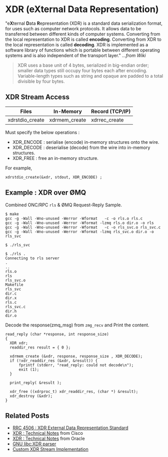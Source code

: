 # XDR (eXternal Data Representation) 

"e**X**ternal **D**ata **R**epresentation (XDR) is a standard data serialization format, for uses such as computer network protocols. It allows data to be transferred between different kinds of computer systems. Converting from the local representation to XDR is called **encoding**. Converting from XDR to the local representation is called **decoding**. XDR is implemented as a software library of functions which is portable between different operating systems and is also independent of the transport layer." ..._from Wiki_

> XDR uses a base unit of 4 bytes, serialized in big-endian order; smaller data types still occupy four bytes each after encoding. Variable-length types such as string and opaque are padded to a total divisible by four bytes.

## XDR Stream Access

| Files | In-Memory | Record (TCP/IP) | 
|-|-|-|
|xdrstdio_create|xdrmem_create|xdrrec_create||

Must specify the below operations :
- XDR_ENCODE : serialise (encode) in-memory structures onto the wire.
- XDR_DECODE : deserialise (decode) from the wire into in-memory structures.
- XDR_FREE : free an in-memory structure. 

For example,
```
xdrstdio_create(&xdr, stdout, XDR_ENCODE) ;
```

## Example : XDR over ØMQ

Combined ONC/RPC `rls` & ØMQ Request-Reply Sample. 

```
$ make
gcc -g -Wall -Wno-unused -Werror -Wformat   -c -o rls.o rls.c
gcc -g -Wall -Wno-unused -Werror -Wformat -lzmq rls.o dir.o -o rls
gcc -g -Wall -Wno-unused -Werror -Wformat   -c -o rls_svc.o rls_svc.c
gcc -g -Wall -Wno-unused -Werror -Wformat -lzmq rls_svc.o dir.o -o rls_svc

$ ./rls_svc

$ ./rls .
Connecting to rls server
.
..
rls.o
rls
rls_svc.o
Makefile
rls_svc
dir.c
dir.x
rls.c
rls_svc.c
dir.h
dir.o

```

Decode the response(zmq_msg) from `zmg_recv` and Print the content.

```
read_reply (char *response, int response_size)
{
  XDR xdr;
  readdir_res result = { 0 };

  xdrmem_create (&xdr, response, response_size , XDR_DECODE);
  if (!xdr_readdir_res (&xdr, &result)) {
      fprintf (stderr, "read_reply: could not decode\n");
      exit (1);
  }

  print_reply( &result );
	  
  xdr_free ((xdrproc_t) xdr_readdir_res, (char *) &result);
  xdr_destroy (&xdr);
}
```

## Related Posts

- [RRC 4506 : XDR External Data Representation Standard](https://tools.ietf.org/html/rfc4506)
- [XDR : Technical Notes](https://www.cisco.com/c/en/us/td/docs/ios/sw_upgrades/interlink/r2_0/rpc_pr/rpxdesc.html) from Cisco
- [XDR : Technical Notes](https://docs.oracle.com/cd/E23824_01/html/821-1671/xdrnts-21693.html#scrolltoc) from Oracle
- [GNU libc:XDR parser](https://archive.is/20150213112723/https://sourceware.org/git/?p=glibc.git;a=tree;f=sunrpc;hb=HEAD)
- [Custom XDR Stream Implementation](https://docs.oracle.com/cd/E23824_01/html/821-1671/xdrnts-65172.html)
